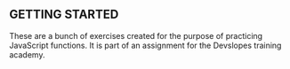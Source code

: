 ## GETTING STARTED
These are a bunch of exercises created for the purpose of practicing JavaScript functions. It is part of an assignment for the Devslopes training academy.

